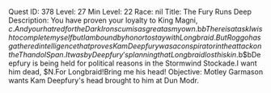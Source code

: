 Quest ID: 378
Level: 27
Min Level: 22
Race: nil
Title: The Fury Runs Deep
Description: You have proven your loyalty to King Magni, $c.And your hatred for the Dark Iron scum is as great as my own.$b$bThere is a task I wish to complete myself but I am bound by honor to stay with Longbraid.But Roggo has gathered intelligence that proves Kam Deepfury was a conspirator in the attack on the Thandol Span.It was by Deepfury's planning that Longbraid lost his kin.$b$bDeepfury is being held for political reasons in the Stormwind Stockade.I want him dead, $N.For Longbraid!Bring me his head!
Objective: Motley Garmason wants Kam Deepfury's head brought to him at Dun Modr.

